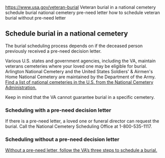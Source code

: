 

https://www.usa.gov/veteran-burial
Veteran burial in a national cemetery
schedule burial national cemetery pre-need letter
how to schedule veteran burial without pre-need letter

**Schedule burial in a national cemetery**
------------------------------------------

The burial scheduling process depends on if the deceased person previously received a pre-need decision letter.

Various U.S. states and government agencies, including the VA, maintain veterans cemeteries where your loved one may be eligible for burial. Arlington National Cemetery and the United States Soldiers' & Airmen's Home National Cemetery are maintained by the Department of the Army.
[Find a list of national cemeteries in the U.S. from the National Cemetery Administration.](https://www.cem.va.gov/cems/)

Keep in mind that the VA cannot guarantee burial in a specific cemetery.

### **Scheduling with a pre-need decision letter**

If there is a pre-need letter, a loved one or funeral director can request the burial. Call the National Cemetery Scheduling Office at 1-800-535-1117.

### **Scheduling without a pre-need decision letter**

[Without a pre-need letter, follow the VA’s three steps to schedule a burial.](https://www.va.gov/burials-memorials/schedule-a-burial/)
